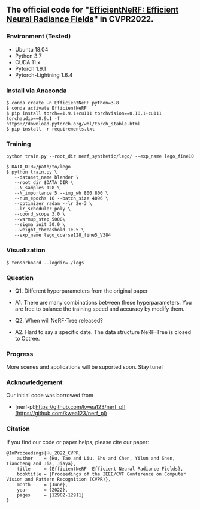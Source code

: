 ## The official code for "[EfficientNeRF: Efficient Neural Radiance Fields](https://arxiv.org/abs/2206.00878)" in CVPR2022.

### Environment (Tested)
- Ubuntu 18.04
- Python 3.7
- CUDA 11.x
- Pytorch 1.9.1
- Pytorch-Lightning 1.6.4

### Install via Anaconda
```
$ conda create -n EfficientNeRF python=3.8
$ conda activate EfficientNeRF
$ pip install torch==1.9.1+cu111 torchvision==0.10.1+cu111 torchaudio==0.9.1 -f https://download.pytorch.org/whl/torch_stable.html
$ pip install -r requirements.txt
```

### Training
```
python train.py --root_dir nerf_synthetic/lego/ --exp_name lego_fine10

$ DATA_DIR=/path/to/lego
$ python train.py \
   --dataset_name blender \
   --root_dir $DATA_DIR \
   --N_samples 128 \
   --N_importance 5 --img_wh 800 800 \
   --num_epochs 16 --batch_size 4096 \
   --optimizer radam --lr 2e-3 \
   --lr_scheduler poly \
   --coord_scope 3.0 \
   --warmup_step 5000\
   --sigma_init 30.0 \
   --weight_threashold 1e-5 \
   --exp_name lego_coarse128_fine5_V384
```

### Visualization
```
$ tensorboard --logdir=./logs
```

### Question
- Q1. Different hyperparameters from the original paper
* A1. There are many combinations between these hyperparameters. You are free to balance the training speed and accuracy by modify them. 
- Q2. When will NeRF-Tree released?
* A2. Hard to say a specific date. The data structure NeRF-Tree is closed to Octree.

### Progress
More scenes and applications will be suported soon. Stay tune!

### Acknowledgement
Our initial code was borrowed from 
- [nerf-pl:https://github.com/kwea123/nerf_pl](https://github.com/kwea123/nerf_pl)

### Citation
If you find our code or paper helps, please cite our paper:
```
@InProceedings{Hu_2022_CVPR,
    author    = {Hu, Tao and Liu, Shu and Chen, Yilun and Shen, Tiancheng and Jia, Jiaya},
    title     = {EfficientNeRF  Efficient Neural Radiance Fields},
    booktitle = {Proceedings of the IEEE/CVF Conference on Computer Vision and Pattern Recognition (CVPR)},
    month     = {June},
    year      = {2022},
    pages     = {12902-12911}
}
```

